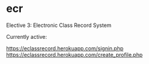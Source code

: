 # ecr
Elective 3: Electronic Class Record System

Currently active:

https://eclassrecord.herokuapp.com/signin.php
https://eclassrecord.herokuapp.com/create_profile.php
